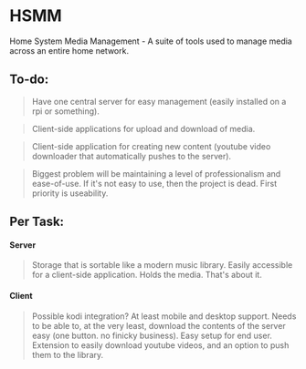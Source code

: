 # HSMM
Home System Media Management - A suite of tools used to manage media across an entire home network.

## To-do:
> Have one central server for easy management (easily installed on a rpi or something).

> Client-side applications for upload and download of media.

> Client-side application for creating new content (youtube video downloader that automatically pushes to the server).

> Biggest problem will be maintaining a level of professionalism and ease-of-use. If it's not easy to use, then the project is dead. First priority is useability.

## Per Task:

#### Server
> Storage that is sortable like a modern music library.
> Easily accessible for a client-side application.
> Holds the media. That's about it.

#### Client
> Possible kodi integration?
> At least mobile and desktop support.
> Needs to be able to, at the very least, download the contents of the server easy (one button. no finicky business).
> Easy setup for end user.
> Extension to easily download youtube videos, and an option to push them to the library.
